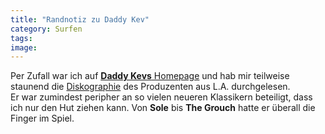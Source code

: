 ```yaml
---
title: "Randnotiz zu Daddy Kev"
category: Surfen
tags: 
image: 
---
```


Per Zufall war ich auf [**Daddy Kevs** Homepage](http://www.daddykev.com/) und hab mir teilweise staunend die [Diskographie](http://www.daddykev.com/discog20092008.html) des Produzenten aus L.A. durchgelesen.  
Er war zumindest peripher an so vielen neueren Klassikern beteiligt, dass ich nur den Hut ziehen kann. Von **Sole** bis **The Grouch** hatte er überall die Finger im Spiel.